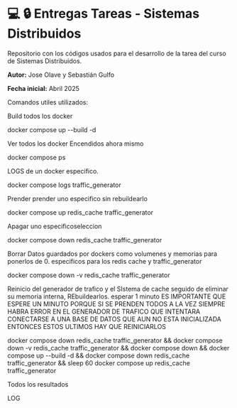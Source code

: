 # :computer: :lock: Entregas Tareas - Sistemas Distribuidos

Repositorio con los códigos usados para el desarrollo de la tarea del curso de Sistemas Distribuidos.




**Autor:** Jose Olave y Sebastián Gulfo

**Fecha inicial:** Abril 2025







Comandos utiles utilizados:


Build todos los docker

docker compose up --build -d


Ver todos los docker Encendidos ahora mismo

docker compose ps


LOGS de un docker especifico.

docker compose logs traffic_generator




Prender  prender uno especifico sin rebuildearlo 

docker compose up redis_cache traffic_generator


Apagar uno especificoseleccion

docker compose down redis_cache traffic_generator



Borrar Datos guardados por dockers como volumenes y memorias para ponerlos de 0. especificos para los redis cache y traffic_generator

docker compose down -v redis_cache traffic_generator

Reinicio del generador de trafico y el SIstema de cache seguido de eliminar su memoria interna, REbuildearlos. esperar 1 minuto ES IMPORTANTE QUE ESPERE UN MINUTO PORQUE SI SE PRENDEN TODOS A LA VEZ SIEMPRE HABRA ERROR EN EL GENERADOR DE TRAFICO QUE INTENTARA CONECTARSE A UNA BASE DE DATOS QUE AUN NO ESTA INICIALIZADA ENTONCES ESTOS ULTIMOS HAY QUE REINICIARLOS

docker compose down redis_cache traffic_generator && docker compose down -v redis_cache traffic_generator && docker compose down && docker compose up --build -d && docker compose down redis_cache traffic_generator && sleep 60 docker compose up redis_cache traffic_generator


Todos los resultados

LOG


